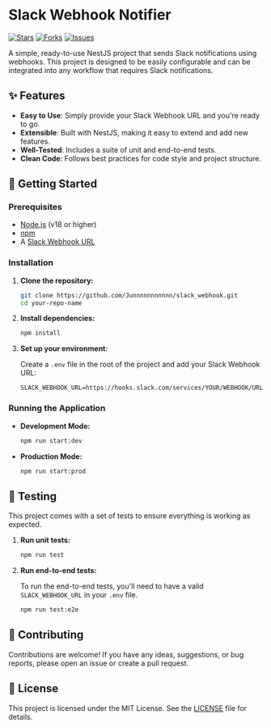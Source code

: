 # Slack Webhook Notifier

[![Stars](https://img.shields.io/github/stars/Junnnnnnnnnnn/slack_webhook?style=flat-square)](https://github.com/Junnnnnnnnnnn/slack_webhook/stargazers)
[![Forks](https://img.shields.io/github/forks/Junnnnnnnnnnn/slack_webhook?style=flat-square)](https://github.com/Junnnnnnnnnnn/slack_webhook/network/members)
[![Issues](https://img.shields.io/github/issues/Junnnnnnnnnnn/slack_webhook?style=flat-square)](https://github.com/Junnnnnnnnnnn/slack_webhook/issues)

A simple, ready-to-use NestJS project that sends Slack notifications using webhooks. This project is designed to be easily configurable and can be integrated into any workflow that requires Slack notifications.

## ✨ Features

- **Easy to Use**: Simply provide your Slack Webhook URL and you're ready to go.
- **Extensible**: Built with NestJS, making it easy to extend and add new features.
- **Well-Tested**: Includes a suite of unit and end-to-end tests.
- **Clean Code**: Follows best practices for code style and project structure.

## 🚀 Getting Started

### Prerequisites

- [Node.js](https://nodejs.org/en/) (v18 or higher)
- [npm](https://www.npmjs.com/)
- A [Slack Webhook URL](https://api.slack.com/messaging/webhooks)

### Installation

1.  **Clone the repository:**

    ```bash
    git clone https://github.com/Junnnnnnnnnnn/slack_webhook.git
    cd your-repo-name
    ```

2.  **Install dependencies:**

    ```bash
    npm install
    ```

3.  **Set up your environment:**

    Create a `.env` file in the root of the project and add your Slack Webhook URL:

    ```
    SLACK_WEBHOOK_URL=https://hooks.slack.com/services/YOUR/WEBHOOK/URL
    ```

### Running the Application

- **Development Mode:**

  ```bash
  npm run start:dev
  ```

- **Production Mode:**

  ```bash
  npm run start:prod
  ```

## 🧪 Testing

This project comes with a set of tests to ensure everything is working as expected.

1.  **Run unit tests:**

    ```bash
    npm run test
    ```

2.  **Run end-to-end tests:**

    To run the end-to-end tests, you'll need to have a valid `SLACK_WEBHOOK_URL` in your `.env` file.

    ```bash
    npm run test:e2e
    ```

## 🤝 Contributing

Contributions are welcome! If you have any ideas, suggestions, or bug reports, please open an issue or create a pull request.

## 📜 License

This project is licensed under the MIT License. See the [LICENSE](LICENSE) file for details.
